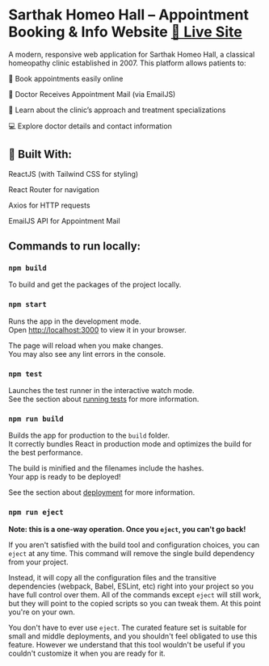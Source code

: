 # Sarthak Homeo Hall – Appointment Booking & Info Website [🔗 Live Site](https://sarthakhomeohall.netlify.app/)
A modern, responsive web application for Sarthak Homeo Hall, a classical homeopathy clinic established in 2007. This platform allows patients to:

📅 Book appointments easily online

📱 Doctor Receives Appointment Mail (via EmailJS)

📄 Learn about the clinic’s approach and treatment specializations

💻 Explore doctor details and contact information

## 🔧 Built With:
ReactJS (with Tailwind CSS for styling)

React Router for navigation

Axios for HTTP requests

EmailJS API for Appointment Mail


## Commands to run locally:

### `npm build`
To build and get the packages of the project locally.

### `npm start`

Runs the app in the development mode.\
Open [http://localhost:3000](http://localhost:3000) to view it in your browser.

The page will reload when you make changes.\
You may also see any lint errors in the console.

### `npm test`

Launches the test runner in the interactive watch mode.\
See the section about [running tests](https://facebook.github.io/create-react-app/docs/running-tests) for more information.

### `npm run build`

Builds the app for production to the `build` folder.\
It correctly bundles React in production mode and optimizes the build for the best performance.

The build is minified and the filenames include the hashes.\
Your app is ready to be deployed!

See the section about [deployment](https://facebook.github.io/create-react-app/docs/deployment) for more information.

### `npm run eject`

**Note: this is a one-way operation. Once you `eject`, you can't go back!**

If you aren't satisfied with the build tool and configuration choices, you can `eject` at any time. This command will remove the single build dependency from your project.

Instead, it will copy all the configuration files and the transitive dependencies (webpack, Babel, ESLint, etc) right into your project so you have full control over them. All of the commands except `eject` will still work, but they will point to the copied scripts so you can tweak them. At this point you're on your own.

You don't have to ever use `eject`. The curated feature set is suitable for small and middle deployments, and you shouldn't feel obligated to use this feature. However we understand that this tool wouldn't be useful if you couldn't customize it when you are ready for it.
